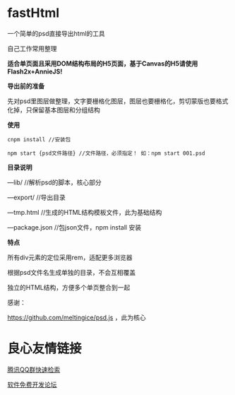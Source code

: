 # fastHtml
一个简单的psd直接导出html的工具

自己工作常用整理

**适合单页面且采用DOM结构布局的H5页面，基于Canvas的H5请使用Flash2x+AnnieJS!**

**导出前的准备**

先对psd里图层做整理，文字要栅格化图层，图层也要栅格化，剪切蒙版也要格式化掉，只保留基本图层和分组结构

**使用**

``cnpm install //安装包 ``

``npm start {psd文件路径} //文件路径，必须指定！ 如：npm start 001.psd``

**目录说明**

—lib/	//解析psd的脚本，核心部分

—export/	//导出目录

—tmp.html	//生成的HTML结构模板文件，此为基础结构

—package.json	//包json文件，npm install 安装

**特点**

所有div元素的定位采用rem，适配更多浏览器

根据psd文件名生成单独的目录，不会互相覆盖

独立的HTML结构，方便多个单页整合到一起

感谢：

 https://github.com/meltingice/psd.js ，此为核心

 # 良心友情链接

[腾讯QQ群快速检索](http://u.720life.cn/s/8cf73f7c)

[软件免费开发论坛](http://u.720life.cn/s/bbb01dc0)